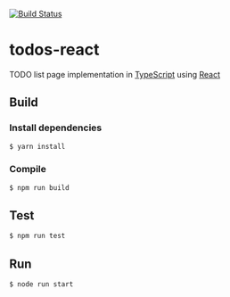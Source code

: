 [![Build Status](https://travis-ci.com/gowda/todos-react.svg?branch=master)](https://travis-ci.com/gowda/todos-react)

# todos-react
TODO list page implementation in [TypeScript](https://github.com/Microsoft/TypeScript) using [React](https://github.com/facebook/react)

## Build
### Install dependencies
```bash
$ yarn install
```

### Compile
```bash
$ npm run build
```

## Test
```bash
$ npm run test
```

## Run
```bash
$ node run start
```


